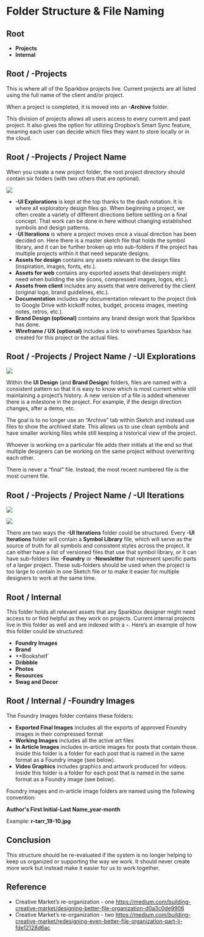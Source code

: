# Folder Structure & File Naming

## Root
- **Projects**
- **Internal**


## Root / -Projects

This is where all of the Sparkbox projects live. Current projects are all listed using the full name of the client and/or project.

When a project is completed, it is moved into an **-Archive** folder.

This division of projects allows all users access to every current and past project. It also gives the option for utilizing Dropbox’s Smart Sync feature, meaning each user can decide which files they want to store locally or in the cloud.


## Root / -Projects / Project Name

When you create a new project folder, the root project directory should contain six folders (with two others that are optional).


![](https://d2mxuefqeaa7sj.cloudfront.net/s_76A2CDE662BC80FFEE513EA72F067BE0FAEA76B09B91F12E302C16DEA62A7533_1536344725279_Screen+Shot+2018-09-07+at+2.24.55+PM.png)

- **-UI Explorations** is kept at the top thanks to the dash notation. It is where all exploratory design files go. When beginning a project, we often create a variety of different directions before settling on a final concept. That work can be done in here without changing established symbols and design patterns.
- **-UI Iterations** is where a project moves once a visual direction has been decided on. Here there is a master sketch file that holds the symbol library, and it can be further broken up into sub-folders if the project has multiple projects within it that need separate designs.
- **Assets for design** contains any assets relevant to the design files (inspiration, images, fonts, etc.).
- **Assets for web** contains any exported assets that developers might need when building the site (icons, compressed images, logos, etc.).
- **Assets from client** includes any assets that were delivered by the client (original logo, brand guidelines, etc.).
- **Documentation** includes any documentation relevant to the project (link to Google Drive with kickoff notes, budget, process images, meeting notes, retros, etc.).
- **Brand Design (optional)** contains any brand design work that Sparkbox has done.
- **Wireframe / UX (optional)** includes a link to wireframes Sparkbox has created for this project or the actual files.


## Root / -Projects / Project Name / -UI Explorations


![](https://d2mxuefqeaa7sj.cloudfront.net/s_76A2CDE662BC80FFEE513EA72F067BE0FAEA76B09B91F12E302C16DEA62A7533_1536344951200_Screen+Shot+2018-09-07+at+2.28.53+PM.png)


Within the **UI Design** (and **Brand Design**) folders, files are named with a consistent pattern so that it is easy to know which is most current while still maintaining a project’s history. A new version of a file is added whenever there is a milestone in the project. For example, if the design direction changes, after a demo, etc.

The goal is to no longer use an “Archive” tab within Sketch and instead use files to show the archived state. This allows us to use clean symbols and have smaller working files while still keeping a historical view of the project.

Whoever is working on a particular file adds their initials at the end so that multiple designers can be working on the same project without overwriting each other.

There is never a “final” file. Instead, the most recent numbered file is the most current file.


## Root / -Projects / Project Name / -UI Iterations


![](https://d2mxuefqeaa7sj.cloudfront.net/s_76A2CDE662BC80FFEE513EA72F067BE0FAEA76B09B91F12E302C16DEA62A7533_1536345369339_Screen+Shot+2018-09-07+at+2.35.07+PM.png)

![](https://d2mxuefqeaa7sj.cloudfront.net/s_76A2CDE662BC80FFEE513EA72F067BE0FAEA76B09B91F12E302C16DEA62A7533_1536345369332_Screen+Shot+2018-09-07+at+2.35.45+PM.png)


There are two ways the **-UI Iterations** folder could be structured. Every **-UI Iterations** folder will contain a **Symbol Library** file, which will serve as the source of truth for all symbols and consistent styles across the project. It can either have a list of versioned files that use that symbol library, or it can have sub-folders like **-Foundry** or **-Newsletter** that represent specific parts of a larger project. These sub-folders should be used when the project is too large to contain in one Sketch file or to make it easier for multiple designers to work at the same time.


## Root / Internal

This folder holds all relevant assets that any Sparkbox designer might need access to or find helpful as they work on projects. Current internal projects live in this folder as well and are indexed with a **-**. Here’s an example of how this folder could be structured:

- **Foundry Images**
- **Brand**
- **Bookshelf`
- **Dribbble**
- **Photos**
- **Resources**
- **Swag and Decor**


## Root / Internal / -Foundry Images

The Foundry Images folder contains these folders:

- **Exported Final Images** includes all the exports of approved Foundry images in their compressed format
- **Working Images** includes all the active art files
- **In Article Images** includes in-article images for posts that contain those. Inside this folder is a folder for each post that is named in the same format as a Foundry image (see below).
- **Video Graphics** includes graphics and artwork produced for videos. Inside this folder is a folder for each post that is named in the same format as a Foundry image (see below).

Foundry images and in-article image folders are named using the following convention:

**Author's First Initial-Last Name_year-month**

Example: **r-tarr_19-10.jpg**


## Conclusion

This structure should be re-evaluated if the system is no longer helping to keep us organized or supporting the way we work. It should never create more work but instead make it easier for us to work together.

## Reference

- Creative Market’s re-organization - one https://medium.com/building-creative-market/designing-better-file-organization-d0a3c0de9906
- Creative Market’s re-organization - two https://medium.com/building-creative-market/redesigning-even-better-file-organization-part-ii-fde12128d6ac
